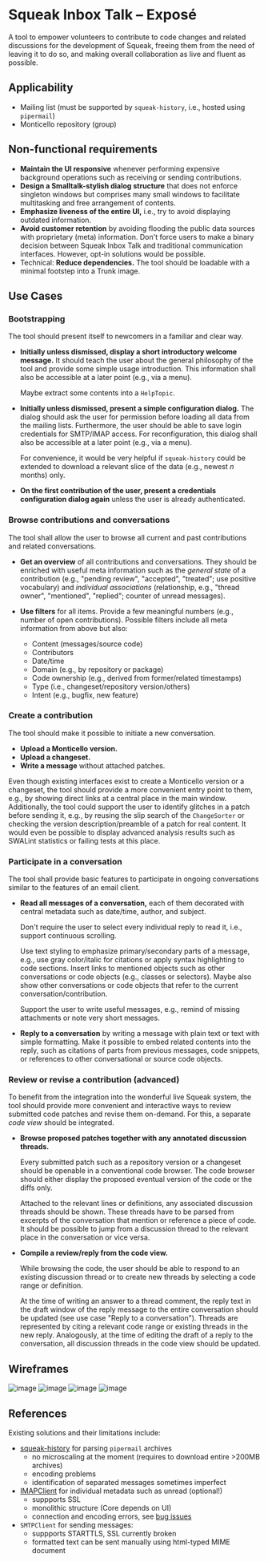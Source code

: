 # Squeak Inbox Talk – Exposé

A tool to empower volunteers to contribute to code changes and related discussions for the development of Squeak, freeing them from the need of leaving it to do so, and making overall collaboration as live and fluent as possible.

## Applicability

- Mailing list (must be supported by `squeak-history`, i.e., hosted using `pipermail`)
- Monticello repository (group)

## Non-functional requirements

- **Maintain the UI responsive** whenever performing expensive background operations such as receiving or sending contributions.
- **Design a Smalltalk-stylish dialog structure** that does not enforce singleton windows but comprises many small windows to facilitate multitasking and free arrangement of contents.
- **Emphasize liveness of the entire UI,** i.e., try to avoid displaying outdated information.
- **Avoid customer retention** by avoiding flooding the public data sources with proprietary (meta) information.
  Don't force users to make a binary decision between Squeak Inbox Talk and traditional communication interfaces.
  However, opt-in solutions would be possible.
- Technical: **Reduce dependencies.**
  The tool should be loadable with a minimal footstep into a Trunk image.

## Use Cases

### Bootstrapping

The tool should present itself to newcomers in a familiar and clear way.

- **Initially unless dismissed, display a short introductory welcome message.**
  It should teach the user about the general philosophy of the tool and provide some simple usage introduction.
  This information shall also be accessible at a later point (e.g., via a menu).

  Maybe extract some contents into a `HelpTopic`.

- **Initially unless dismissed, present a simple configuration dialog.**
  The dialog should ask the user for permission before loading all data from the mailing lists.
  Furthermore, the user should be able to save login credentials for SMTP/IMAP access.
  For reconfiguration, this dialog shall also be accessible at a later point (e.g., via a menu).

  For convenience, it would be very helpful if `squeak-history` could be extended to download a relevant slice of the data (e.g., newest *n* months) only.

- **On the first contribution of the user, present a credentials configuration dialog again** unless the user is already authenticated.

### Browse contributions and conversations

The tool shall allow the user to browse all current and past contributions and related conversations.

- **Get an overview** of all contributions and conversations.
  They should be enriched with useful meta information such as the *general state* of a contribution (e.g., "pending review", "accepted", "treated"; use positive vocabulary) and *individual associations* (relationship, e.g., "thread owner", "mentioned", "replied"; counter of unread messages).

- **Use filters** for all items.
  Provide a few meaningful numbers (e.g., number of open contributions).
  Possible filters include all meta information from above but also:

  * Content (messages/source code)
  * Contributors
  * Date/time
  * Domain (e.g., by repository or package)
  * Code ownership (e.g., derived from former/related timestamps)
  * Type (i.e., changeset/repository version/others)
  * Intent (e.g., bugfix, new feature)

### Create a contribution

The tool should make it possible to initiate a new conversation.

- **Upload a Monticello version.**
- **Upload a changeset.**
- **Write a message** without attached patches.

Even though existing interfaces exist to create a Monticello version or a changeset, the tool should provide a more convenient entry point to them, e.g., by showing direct links at a central place in the main window.
Additionally, the tool could support the user to identify glitches in a patch before sending it, e.g., by reusing the slip search of the `ChangeSorter` or checking the version description/preamble of a patch for real content.
It would even be possible to display advanced analysis results such as SWALint statistics or failing tests at this place.

### Participate in a conversation

The tool shall provide basic features to participate in ongoing conversations similar to the features of an email client.

- **Read all messages of a conversation,** each of them decorated with central metadata such as date/time, author, and subject.

  Don't require the user to select every individual reply to read it, i.e., support continuous scrolling.

  Use text styling to emphasize primary/secondary parts of a message, e.g., use gray color/italic for citations or apply syntax highlighting to code sections.
  Insert links to mentioned objects such as other conversations or code objects (e.g., classes or selectors).
  Maybe also show other conversations or code objects that refer to the current conversation/contribution.

  Support the user to write useful messages, e.g., remind of missing attachments or note very short messages.

- **Reply to a conversation** by writing a message with plain text or text with simple formatting.
  Make it possible to embed related contents into the reply, such as citations of parts from previous messages, code snippets, or references to other conversational or source code objects.

### Review or revise a contribution (advanced)

To benefit from the integration into the wonderful live Squeak system, the tool should provide more convenient and interactive ways to review submitted code patches and revise them on-demand.
For this, a separate *code view* should be integrated.

- **Browse proposed patches together with any annotated discussion threads.**

  Every submitted patch such as a repository version or a changeset should be openable in a conventional code browser.
  The code browser should either display the proposed eventual version of the code or the diffs only.

  Attached to the relevant lines or definitions, any associated discussion threads should be shown.
  These threads have to be parsed from excerpts of the conversation that mention or reference a piece of code.
  It should be possible to jump from a discussion thread to the relevant place in the conversation or vice versa.

- **Compile a review/reply from the code view.**

  While browsing the code, the user should be able to respond to an existing discussion thread or to create new threads by selecting a code range or definition.

  At the time of writing an answer to a thread comment, the reply text in the draft window of the reply message to the entire conversation should be updated (see use case "Reply to a conversation").
  Threads are represented by citing a relevant code range or existing threads in the new reply.
  Analogously, at the time of editing the draft of a reply to the conversation, all discussion threads in the code view should be updated.

## Wireframes

![image](https://user-images.githubusercontent.com/38782922/117220815-48d7b680-ae08-11eb-8445-60b06614ba35.png)
![image](https://user-images.githubusercontent.com/38782922/117220826-51c88800-ae08-11eb-9eeb-92ea4b0a94ef.png)
![image](https://user-images.githubusercontent.com/38782922/117220836-555c0f00-ae08-11eb-8dc1-8daa5e56f4e9.png)
![image](https://user-images.githubusercontent.com/38782922/117220849-58ef9600-ae08-11eb-8c68-f1af2ed009ac.png)

## References

Existing solutions and their limitations include:

- [squeak-history](https://github.com/hpi-swa/squeak-history) for parsing `pipermail` archives
  * no microscaling at the moment (requires to download entire >200MB archives)
  * encoding problems
  * identification of separated messages sometimes imperfect
- [IMAPClient](https://github.com/hpi-swa-teaching/IMAPClient) for individual metadata such as unread (optional!)
  * suppports SSL
  * monolithic structure (Core depends on UI)
  * connection and encoding errors, see [bug issues](https://github.com/hpi-swa-teaching/IMAPClient/issues?q=is%3Aissue+is%3Aopen+label%3Abug)
- `SMTPClient` for sending messages:
  * suppports STARTTLS, SSL currently broken
  * formatted text can be sent manually using html-typed MIME document
